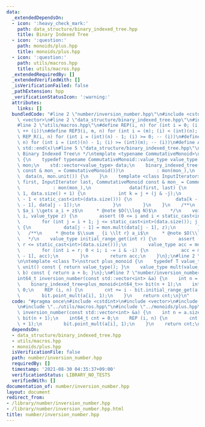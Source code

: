 ```yaml
---
data:
  _extendedDependsOn:
  - icon: ':heavy_check_mark:'
    path: data_structure/binary_indexed_tree.hpp
    title: Binary Indexed Tree
  - icon: ':question:'
    path: monoids/plus.hpp
    title: monoids/plus.hpp
  - icon: ':question:'
    path: utils/macros.hpp
    title: utils/macros.hpp
  _extendedRequiredBy: []
  _extendedVerifiedWith: []
  _isVerificationFailed: false
  _pathExtension: hpp
  _verificationStatusIcon: ':warning:'
  attributes:
    links: []
  bundledCode: "#line 2 \"number/inversion_number.hpp\"\n#include <cstdint>\n#include\
    \ <vector>\n#line 2 \"data_structure/binary_indexed_tree.hpp\"\n#include <cassert>\n\
    #line 2 \"utils/macros.hpp\"\n#define REP(i, n) for (int i = 0; (i) < (int)(n);\
    \ ++ (i))\n#define REP3(i, m, n) for (int i = (m); (i) < (int)(n); ++ (i))\n#define\
    \ REP_R(i, n) for (int i = (int)(n) - 1; (i) >= 0; -- (i))\n#define REP3R(i, m,\
    \ n) for (int i = (int)(n) - 1; (i) >= (int)(m); -- (i))\n#define ALL(x) std::begin(x),\
    \ std::end(x)\n#line 5 \"data_structure/binary_indexed_tree.hpp\"\n\n/**\n * @brief\
    \ Binary Indexed Tree\n */\ntemplate <typename CommutativeMonoid>\nstruct binary_indexed_tree\
    \ {\n    typedef typename CommutativeMonoid::value_type value_type;\n    CommutativeMonoid\
    \ mon;\n    std::vector<value_type> data;\n    binary_indexed_tree(int n, CommutativeMonoid\
    \ const & mon_ = CommutativeMonoid())\n            : mon(mon_),\n            \
    \  data(n, mon.unit()) {\n    }\n    template <class InputIterator>\n    binary_indexed_tree(InputIterator\
    \ first, InputIterator last, CommutativeMonoid const & mon_ = CommutativeMonoid())\n\
    \            : mon(mon_),\n              data(first, last) {\n        REP3 (j,\
    \ 1, data.size() + 1) {\n            int k = j + (j & -j);\n            if (k\
    \ - 1 < static_cast<int>(data.size())) {\n                data[k - 1] = mon.mult(data[k\
    \ - 1], data[j - 1]);\n            }\n        }\n    }\n    /**\n     * @note\
    \ $a_i \\gets a_i + z$\n     * @note $O(\\log N)$\n     */\n    void point_mult(int\
    \ i, value_type z) {\n        assert (0 <= i and i < static_cast<int>(data.size()));\n\
    \        for (int j = i + 1; j <= static_cast<int>(data.size()); j += j & -j)\
    \ {\n            data[j - 1] = mon.mult(data[j - 1], z);\n        }\n    }\n \
    \   /**\n     * @note $\\sum _ {i \\lt r} a_i$\n     * @note $O(\\log N)$\n  \
    \   */\n    value_type initial_range_get(int r) {\n        assert (0 <= r and\
    \ r <= static_cast<int>(data.size()));\n        value_type acc = mon.unit();\n\
    \        for (int i = r; 0 < i; i -= i & -i) {\n            acc = mon.mult(data[i\
    \ - 1], acc);\n        }\n        return acc;\n    }\n};\n#line 2 \"monoids/plus.hpp\"\
    \n\ntemplate <class T>\nstruct plus_monoid {\n    typedef T value_type;\n    value_type\
    \ unit() const { return value_type(); }\n    value_type mult(value_type a, value_type\
    \ b) const { return a + b; }\n};\n#line 7 \"number/inversion_number.hpp\"\n\n\
    int64_t inversion_number(const std::vector<int> &a) {\n    int n = a.size();\n\
    \    binary_indexed_tree<plus_monoid<int64_t>> bit(n + 1);\n    int64_t cnt =\
    \ 0;\n    REP (i, n) {\n        cnt += i - bit.initial_range_get(a[i] + 1);\n\
    \        bit.point_mult(a[i], 1);\n    }\n    return cnt;\n}\n"
  code: "#pragma once\n#include <cstdint>\n#include <vector>\n#include \"../data_structure/binary_indexed_tree.hpp\"\
    \n#include \"../utils/macros.hpp\"\n#include \"../monoids/plus.hpp\"\n\nint64_t\
    \ inversion_number(const std::vector<int> &a) {\n    int n = a.size();\n    binary_indexed_tree<plus_monoid<int64_t>>\
    \ bit(n + 1);\n    int64_t cnt = 0;\n    REP (i, n) {\n        cnt += i - bit.initial_range_get(a[i]\
    \ + 1);\n        bit.point_mult(a[i], 1);\n    }\n    return cnt;\n}\n"
  dependsOn:
  - data_structure/binary_indexed_tree.hpp
  - utils/macros.hpp
  - monoids/plus.hpp
  isVerificationFile: false
  path: number/inversion_number.hpp
  requiredBy: []
  timestamp: '2021-08-30 04:35:37+09:00'
  verificationStatus: LIBRARY_NO_TESTS
  verifiedWith: []
documentation_of: number/inversion_number.hpp
layout: document
redirect_from:
- /library/number/inversion_number.hpp
- /library/number/inversion_number.hpp.html
title: number/inversion_number.hpp
---
```

